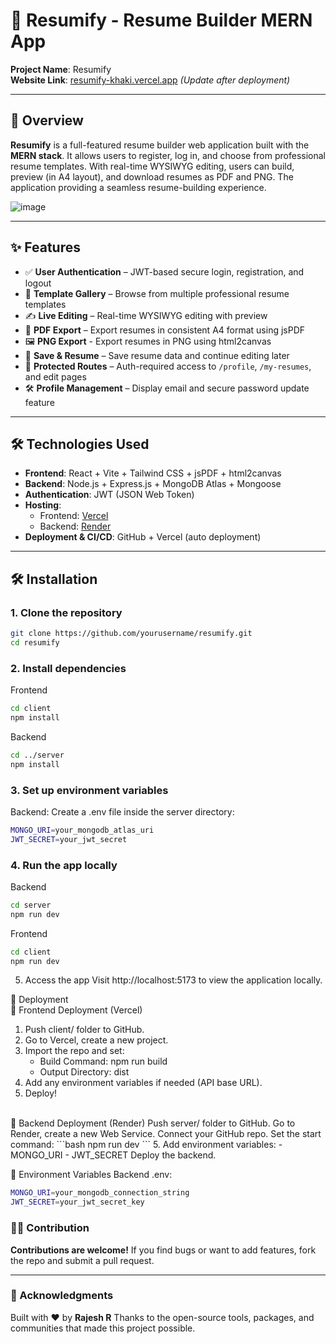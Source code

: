 # 📄 Resumify - Resume Builder MERN App

**Project Name**: Resumify  
**Website Link**: [resumify-khaki.vercel.app](https://resumify-khaki.vercel.app/) *(Update after deployment)*

---

## 🧠 Overview

**Resumify** is a full-featured resume builder web application built with the **MERN stack**. It allows users to register, log in, and choose from professional resume templates. With real-time WYSIWYG editing, users can build, preview (in A4 layout), and download resumes as PDF and PNG. The application providing a seamless resume-building experience.

![image](https://github.com/user-attachments/assets/0a484614-1e98-42c1-a2a0-9bf3d9d79d82)

---

## ✨ Features

- ✅ **User Authentication** – JWT-based secure login, registration, and logout
- 🧩 **Template Gallery** – Browse from multiple professional resume templates
- ✍️ **Live Editing** – Real-time WYSIWYG editing with preview
- 📄 **PDF Export** – Export resumes in consistent A4 format using jsPDF
- 🖼️ **PNG Export** - Export resumes in PNG using html2canvas
- 💾 **Save & Resume** – Save resume data and continue editing later
- 🔐 **Protected Routes** – Auth-required access to `/profile`, `/my-resumes`, and edit pages
- 🛠 **Profile Management** – Display email and secure password update feature

---

## 🛠️ Technologies Used

- **Frontend**: React + Vite + Tailwind CSS + jsPDF + html2canvas
- **Backend**: Node.js + Express.js + MongoDB Atlas + Mongoose
- **Authentication**: JWT (JSON Web Token)
- **Hosting**:  
  - Frontend: [Vercel](https://vercel.com/)  
  - Backend: [Render](https://render.com/)
- **Deployment & CI/CD**: GitHub + Vercel (auto deployment)

---

## 🛠️ Installation

### 1. Clone the repository
```bash
git clone https://github.com/yourusername/resumify.git
cd resumify
```
### 2. Install dependencies
Frontend

```bash
cd client
npm install
```
Backend
```bash
cd ../server
npm install
```
### 3. Set up environment variables
Backend: Create a .env file inside the server directory:
```bash
MONGO_URI=your_mongodb_atlas_uri
JWT_SECRET=your_jwt_secret
```
### 4. Run the app locally
Backend
```bash
cd server
npm run dev
```
Frontend
```bash
cd client
npm run dev
```

5. Access the app
Visit http://localhost:5173 to view the application locally.

🚀 Deployment 
<br/>
🔹 Frontend Deployment (Vercel)
1. Push client/ folder to GitHub.
2. Go to Vercel, create a new project.
3. Import the repo and set:
      - Build Command: npm run build
      - Output Directory: dist
4. Add any environment variables if needed (API base URL).
5. Deploy!
<br/>
🔸 Backend Deployment (Render)
Push server/ folder to GitHub.
Go to Render, create a new Web Service.
Connect your GitHub repo.
Set the start command:
```bash
npm run dev
```
5. Add environment variables:
    - MONGO_URI
    - JWT_SECRET
Deploy the backend.

🔐 Environment Variables
Backend .env:
```bash
MONGO_URI=your_mongodb_connection_string
JWT_SECRET=your_jwt_secret_key
```

### 👨‍💻 Contribution

**Contributions are welcome!**
If you find bugs or want to add features, fork the repo and submit a pull request.


---

### 🙌 Acknowledgments

Built with ❤️ by **Rajesh R**
Thanks to the open-source tools, packages, and communities that made this project possible.

